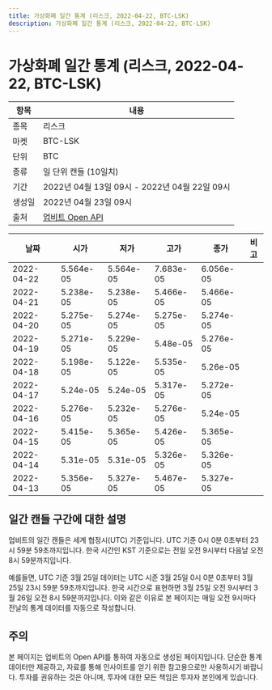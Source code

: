 ```yaml
---
title: 가상화폐 일간 통계 (리스크, 2022-04-22, BTC-LSK)
description: 가상화폐 일간 통계 (리스크, 2022-04-22, BTC-LSK)
---
```



가상화폐 일간 통계 (리스크, 2022-04-22, BTC-LSK)
===

|항목|내용|
|--|--|
|종목|리스크|
|마켓|BTC-LSK|
|단위|BTC|
|종류|일 단위 캔들 (10일치)|
|기간|2022년 04월 13일 09시 - 2022년 04월 22일 09시|
|생성일|2022년 04월 23일 09시|
|출처|[업비트 Open API](https://docs.upbit.com)|


|날짜|시가|저가|고가|종가|비고|
|--|--|--|--|--|--|
|2022-04-22|5.564e-05|5.564e-05|7.683e-05|6.056e-05|    |
|2022-04-21|5.238e-05|5.238e-05|5.466e-05|5.466e-05|    |
|2022-04-20|5.275e-05|5.274e-05|5.275e-05|5.274e-05|    |
|2022-04-19|5.271e-05|5.229e-05|5.48e-05|5.276e-05|    |
|2022-04-18|5.198e-05|5.122e-05|5.535e-05|5.26e-05|    |
|2022-04-17|5.24e-05|5.24e-05|5.317e-05|5.272e-05|    |
|2022-04-16|5.276e-05|5.232e-05|5.276e-05|5.24e-05|    |
|2022-04-15|5.415e-05|5.365e-05|5.426e-05|5.365e-05|    |
|2022-04-14|5.31e-05|5.31e-05|5.326e-05|5.326e-05|    |
|2022-04-13|5.356e-05|5.327e-05|5.467e-05|5.327e-05|    |


일간 캔들 구간에 대한 설명
---


업비트의 일간 캔들은 세계 협정시(UTC) 기준입니다. 
UTC 기준 0시 0분 0초부터 23시 59분 59초까지입니다. 
한국 시간인 KST 기준으로는 전일 오전 9시부터 다음날 오전 8시 59분까지입니다. 


예를들면, UTC 기준 3월 25일 데이터는 UTC 시준 3월 25일 0시 0분 0초부터 3월 25일 23시 59분 59초까지입니다. 
한국 시간으로 표현하면 3월 25일 오전 9시부터 3월 26일 오전 8시 59분까지입니다. 
이와 같은 이유로 본 페이지는 매일 오전 9시마다 전날의 통계 데이터를 자동으로 작성합니다. 


주의
---


본 페이지는 업비트의 Open API를 통하여 자동으로 생성된 페이지입니다. 
단순한 통계 데이터만 제공하고, 자료를 통해 인사이트를 얻기 위한 참고용으로만 사용하시기 바랍니다. 
투자를 권유하는 것은 아니며, 투자에 대한 모든 책임은 투자자 본인에게 있습니다. 
